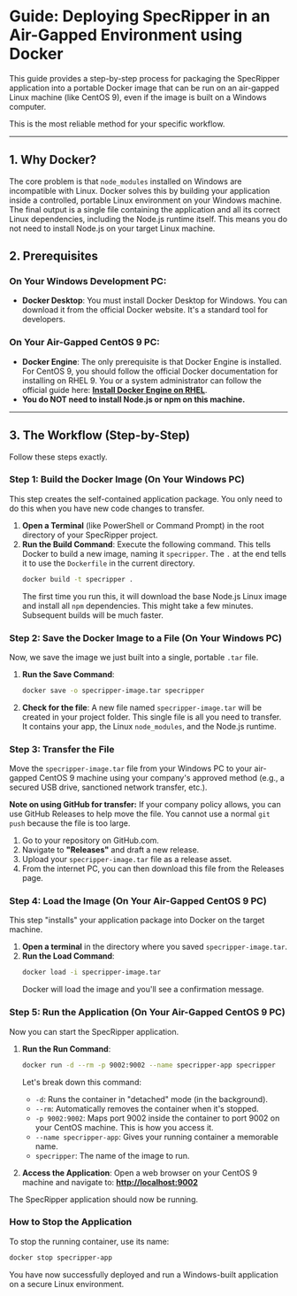 # Guide: Deploying SpecRipper in an Air-Gapped Environment using Docker

This guide provides a step-by-step process for packaging the SpecRipper application into a portable Docker image that can be run on an air-gapped Linux machine (like CentOS 9), even if the image is built on a Windows computer.

This is the most reliable method for your specific workflow.

---

## 1. Why Docker?

The core problem is that `node_modules` installed on Windows are incompatible with Linux. Docker solves this by building your application inside a controlled, portable Linux environment on your Windows machine. The final output is a single file containing the application and all its correct Linux dependencies, including the Node.js runtime itself. This means you do not need to install Node.js on your target Linux machine.

## 2. Prerequisites

### On Your Windows Development PC:
- **Docker Desktop**: You must install Docker Desktop for Windows. You can download it from the official Docker website. It's a standard tool for developers.

### On Your Air-Gapped CentOS 9 PC:
- **Docker Engine**: The only prerequisite is that Docker Engine is installed. For CentOS 9, you should follow the official Docker documentation for installing on RHEL 9. You or a system administrator can follow the official guide here: **[Install Docker Engine on RHEL](https://docs.docker.com/engine/install/rhel/)**.
- **You do NOT need to install Node.js or npm on this machine.**

---

## 3. The Workflow (Step-by-Step)

Follow these steps exactly.

### Step 1: Build the Docker Image (On Your Windows PC)

This step creates the self-contained application package. You only need to do this when you have new code changes to transfer.

1.  **Open a Terminal** (like PowerShell or Command Prompt) in the root directory of your SpecRipper project.
2.  **Run the Build Command**: Execute the following command. This tells Docker to build a new image, naming it `specripper`. The `.` at the end tells it to use the `Dockerfile` in the current directory.
    ```bash
    docker build -t specripper .
    ```
    The first time you run this, it will download the base Node.js Linux image and install all `npm` dependencies. This might take a few minutes. Subsequent builds will be much faster.

### Step 2: Save the Docker Image to a File (On Your Windows PC)

Now, we save the image we just built into a single, portable `.tar` file.

1.  **Run the Save Command**:
    ```bash
    docker save -o specripper-image.tar specripper
    ```
2.  **Check for the file**: A new file named `specripper-image.tar` will be created in your project folder. This single file is all you need to transfer. It contains your app, the Linux `node_modules`, and the Node.js runtime.

### Step 3: Transfer the File

Move the `specripper-image.tar` file from your Windows PC to your air-gapped CentOS 9 machine using your company's approved method (e.g., a secured USB drive, sanctioned network transfer, etc.).

**Note on using GitHub for transfer:**
If your company policy allows, you can use GitHub Releases to help move the file. You cannot use a normal `git push` because the file is too large.
1.  Go to your repository on GitHub.com.
2.  Navigate to **"Releases"** and draft a new release.
3.  Upload your `specripper-image.tar` file as a release asset.
4.  From the internet PC, you can then download this file from the Releases page.

### Step 4: Load the Image (On Your Air-Gapped CentOS 9 PC)

This step "installs" your application package into Docker on the target machine.

1.  **Open a terminal** in the directory where you saved `specripper-image.tar`.
2.  **Run the Load Command**:
    ```bash
    docker load -i specripper-image.tar
    ```
    Docker will load the image and you'll see a confirmation message.

### Step 5: Run the Application (On Your Air-Gapped CentOS 9 PC)

Now you can start the SpecRipper application.

1.  **Run the Run Command**:
    ```bash
    docker run -d --rm -p 9002:9002 --name specripper-app specripper
    ```
    Let's break down this command:
    - `-d`: Runs the container in "detached" mode (in the background).
    - `--rm`: Automatically removes the container when it's stopped.
    - `-p 9002:9002`: Maps port 9002 inside the container to port 9002 on your CentOS machine. This is how you access it.
    - `--name specripper-app`: Gives your running container a memorable name.
    - `specripper`: The name of the image to run.

2.  **Access the Application**: Open a web browser on your CentOS 9 machine and navigate to:
    **[http://localhost:9002](http://localhost:9002)**

The SpecRipper application should now be running.

### How to Stop the Application

To stop the running container, use its name:
```bash
docker stop specripper-app
```

You have now successfully deployed and run a Windows-built application on a secure Linux environment.
